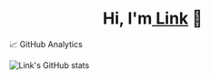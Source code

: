 <p align="center">
  <h1 align="center">Hi, I'm<a href="http://github.com/4rsl"> Link</a> 👋</h1>
</p>

<p align="left">
  📈 GitHub Analytics
</p>

<p align="center" href="https://githubreadmestats.vercel.app/apiusername=dr3dgen&show_icons=true&theme=bear&count_private=true">
</p>

![Link's GitHub stats](https://github-readme-stats.vercel.app/api?username=dr3dgen&show_icons=true&theme=bear&count_private=true)
